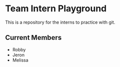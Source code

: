 # Team Intern Playground
This is a repository for the interns to practice with git.

## Current Members
- Robby
- Jeron
- Melissa